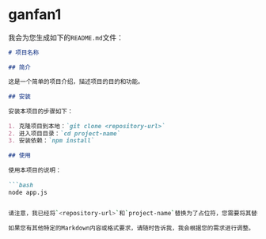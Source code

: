 # ganfan1
我会为您生成如下的`README.md`文件：  
  
  
```markdown  
# 项目名称  
  
## 简介  
  
这是一个简单的项目介绍，描述项目的目的和功能。  
  
## 安装  
  
安装本项目的步骤如下：  
  
1. 克隆项目到本地：`git clone <repository-url>`  
2. 进入项目目录：`cd project-name`  
3. 安装依赖：`npm install`  
  
## 使用  
  
使用本项目的说明：  
  
```bash  
node app.js


请注意，我已经将`<repository-url>`和`project-name`替换为了占位符，您需要将其替换为您实际的仓库URL和项目名称。此外，我还添加了MIT许可的链接，您需要根据您的实际许可情况进行修改。  
  
如果您有其他特定的Markdown内容或格式要求，请随时告诉我，我会根据您的需求进行调整。
